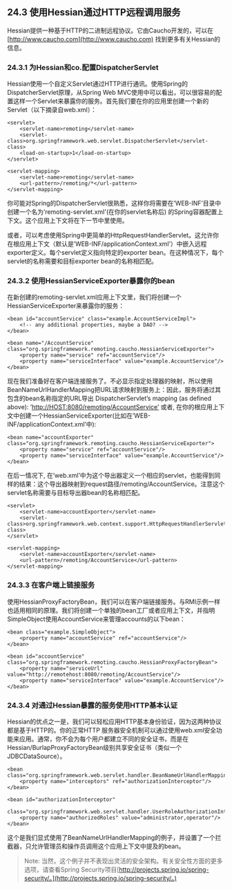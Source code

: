 ## 24.3 使用Hessian通过HTTP远程调用服务

Hessian提供一种基于HTTP的二进制远程协议。它由Caucho开发的，可以在 [http://www.caucho.com](http://www.caucho.com) 找到更多有关Hessian的信息。

### 24.3.1 为Hessian和co.配置DispatcherServlet

Hessian使用一个自定义Servlet通过HTTP进行通讯。使用Spring的DispatcherServlet原理，从Spring Web MVC使用中可以看出，可以很容易的配置这样一个Servlet来暴露你的服务。首先我们要在你的应用里创建一个新的Servlet（以下摘录自web.xml）：

```
<servlet>
    <servlet-name>remoting</servlet-name>
    <servlet-class>org.springframework.web.servlet.DispatcherServlet</servlet-class>
    <load-on-startup>1</load-on-startup>
</servlet>

<servlet-mapping>
    <servlet-name>remoting</servlet-name>
    <url-pattern>/remoting/*</url-pattern>
</servlet-mapping>
```

你可能对Spring的DispatcherServlet很熟悉，这样你将需要在’WEB-INF’目录中创建一个名为’remoting-servlet.xml'\(在你的servlet名称后\) 的Spring容器配置上下文。这个应用上下文将在下一节中里使用。

或者，可以考虑使用Spring中更简单的HttpRequestHandlerServlet。这允许你在根应用上下文（默认是’WEB-INF/applicationContext.xml’）中嵌入远程exporter定义。每个servlet定义指向特定的exporter bean。在这种情况下，每个servlet的名称需要和目标exporter bean的名称相匹配。

### 24.3.2 使用HessianServiceExporter暴露你的bean

在新创建的remoting-servlet.xml应用上下文里，我们将创建一个HessianServiceExporter来暴露你的服务：

```
<bean id="accountService" class="example.AccountServiceImpl">
    <!-- any additional properties, maybe a DAO? -->
</bean>

<bean name="/AccountService" class="org.springframework.remoting.caucho.HessianServiceExporter">
    <property name="service" ref="accountService"/>
    <property name="serviceInterface" value="example.AccountService"/>
</bean>
```

现在我们准备好在客户端连接服务了。不必显示指定处理器的映射，所以使用BeanNameUrlHandlerMapping把URL请求映射到服务上：因此，服务将通过其包含的bean名称指定的URL导出 DispatcherServlet’s mapping \(as defined above\): ’[http://HOST:8080/remoting/AccountService’](http://HOST:8080/remoting/AccountService’) 或者, 在你的根应用上下文中创建一个HessianServiceExporter\(比如在’WEB-INF/applicationContext.xml’中\):

```
<bean name="accountExporter" class="org.springframework.remoting.caucho.HessianServiceExporter">
    <property name="service" ref="accountService"/>
    <property name="serviceInterface" value="example.AccountService"/>
</bean>
```

在后一情况下, 在’web.xml’中为这个导出器定义一个相应的servlet，也能得到同样的结果：这个导出器映射到request路径/remoting/AccountService。注意这个servlet名称需要与目标导出器bean的名称相匹配。

```
<servlet>
    <servlet-name>accountExporter</servlet-name>
    <servlet-class>org.springframework.web.context.support.HttpRequestHandlerServlet</servlet-class>
</servlet>

<servlet-mapping>
    <servlet-name>accountExporter</servlet-name>
    <url-pattern>/remoting/AccountService</url-pattern>
</servlet-mapping>
```

### 24.3.3 在客户端上链接服务

使用HessianProxyFactoryBean，我们可以在客户端链接服务。与RMI示例一样也适用相同的原理。我们将创建一个单独的bean工厂或者应用上下文，并指明SimpleObject使用AccountService来管理accounts的以下bean：

```
<bean class="example.SimpleObject">
    <property name="accountService" ref="accountService"/>
</bean>

<bean id="accountService" class="org.springframework.remoting.caucho.HessianProxyFactoryBean">
    <property name="serviceUrl" value="http://remotehost:8080/remoting/AccountService"/>
    <property name="serviceInterface" value="example.AccountService"/>
</bean>
```

### 24.3.4 对通过Hessian暴露的服务使用HTTP基本认证

Hessian的优点之一是，我们可以轻松应用HTTP基本身份验证，因为这两种协议都是基于HTTP的。你的正常HTTP 服务器安全机制可以通过使用web.xml安全功能来应用。通常，你不会为每个用户都建立不同的安全证书，而是在Hessian/BurlapProxyFactoryBean级别共享安全证书（类似一个JDBCDataSource）。

```
<bean class="org.springframework.web.servlet.handler.BeanNameUrlHandlerMapping">
    <property name="interceptors" ref="authorizationInterceptor"/>
</bean>

<bean id="authorizationInterceptor"
        class="org.springframework.web.servlet.handler.UserRoleAuthorizationInterceptor">
    <property name="authorizedRoles" value="administrator,operator"/>
</bean>
```

这个是我们显式使用了BeanNameUrlHandlerMapping的例子，并设置了一个拦截器，只允许管理员和操作员调用这个应用上下文中提及的bean。

> Note: 当然，这个例子并不表现出灵活的安全架构。有关安全性方面的更多选项，请查看Spring Security项目[http://projects.spring.io/spring-security/。](http://projects.spring.io/spring-security/。)




